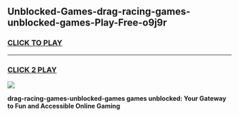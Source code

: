 
## Unblocked-Games-drag-racing-games-unblocked-games-Play-Free-o9j9r
<h3>
<a href="https://premium76.site?title=drag-racing-games-unblocked-games&ref=23A">CLICK TO PLAY</a></h3>
<hr>

<h3>
<a href="https://premium76.site?title=drag-racing-games-unblocked-games&ref=23A">CLICK 2 PLAY</a>
  
</h3>

<a href="https://premium76.site?title=drag-racing-games-unblocked-games&ref=23A"><img src="https://clearcache.store/games.png"></a>


**drag-racing-games-unblocked-games games unblocked: Your Gateway to Fun and Accessible Online Gaming**
